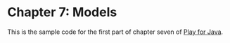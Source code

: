Chapter 7: Models
=================

This is the sample code for the first part of chapter seven of [Play for Java](http://bit.ly/playjava).
